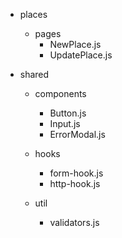 - places

  - pages
    - NewPlace.js
    - UpdatePlace.js

- shared

  - components

    - Button.js
    - Input.js
    - ErrorModal.js

  - hooks
    - form-hook.js
    - http-hook.js
  - util
    - validators.js
